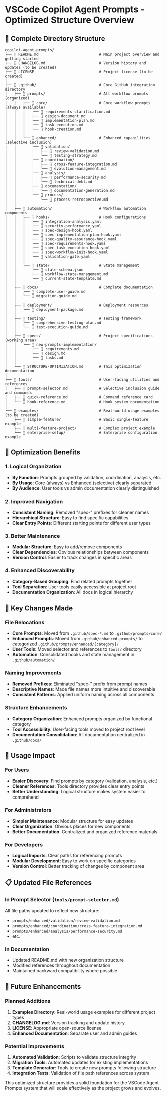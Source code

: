 # VSCode Copilot Agent Prompts - Optimized Structure Overview

## 📁 Complete Directory Structure

```
copilot-agent-prompts/
├── 📄 README.md                           # Main project overview and getting started
├── 📄 CHANGELOG.md                        # Version history and updates (to be created)
├── 📄 LICENSE                             # Project license (to be created)
│
├── 📁 .github/                            # Core GitHub integration directory
│   ├── 📁 prompts/                        # All workflow prompts (organized)
│   │   ├── 📁 core/                       # Core workflow prompts (always available)
│   │   │   ├── 📄 requirements-clarification.md
│   │   │   ├── 📄 design-document.md
│   │   │   ├── 📄 implementation-plan.md
│   │   │   ├── 📄 task-execution.md
│   │   │   └── 📄 hook-creation.md
│   │   │
│   │   └── 📁 enhanced/                   # Enhanced capabilities (selective inclusion)
│   │       ├── 📁 validation/
│   │       │   ├── 📄 review-validation.md
│   │       │   └── 📄 testing-strategy.md
│   │       ├── 📁 coordination/
│   │       │   ├── 📄 cross-feature-integration.md
│   │       │   └── 📄 evolution-management.md
│   │       ├── 📁 analysis/
│   │       │   ├── 📄 performance-security.md
│   │       │   └── 📄 technical-debt.md
│   │       ├── 📁 documentation/
│   │       │   └── 📄 documentation-generation.md
│   │       └── 📁 process/
│   │           └── 📄 process-retrospective.md
│   │
│   ├── 📁 automation/                     # Workflow automation components
│   │   ├── 📁 hooks/                      # Hook configurations
│   │   │   ├── 📄 integration-analysis.yaml
│   │   │   ├── 📄 security-performance.yaml
│   │   │   ├── 📄 spec-design-hook.yaml
│   │   │   ├── 📄 spec-implementation-plan-hook.yaml
│   │   │   ├── 📄 spec-quality-assurance-hook.yaml
│   │   │   ├── 📄 spec-requirements-hook.yaml
│   │   │   ├── 📄 spec-task-execution-hook.yaml
│   │   │   ├── 📄 spec-workflow-init-hook.yaml
│   │   │   └── 📄 validation-gate.yaml
│   │   │
│   │   └── 📁 state/                      # State management
│   │       ├── 📄 state-schema.json
│   │       ├── 📄 workflow-state-management.md
│   │       └── 📄 current-state-template.md
│   │
│   ├── 📁 docs/                           # Complete documentation
│   │   ├── 📄 complete-user-guide.md
│   │   └── 📄 migration-guide.md
│   │
│   ├── 📁 deployment/                     # Deployment resources
│   │   └── 📄 deployment-package.md
│   │
│   ├── 📁 testing/                        # Testing framework
│   │   ├── 📄 comprehensive-testing-plan.md
│   │   └── 📄 test-execution-guide.md
│   │
│   ├── 📁 specs/                          # Project specifications (working area)
│   │   └── 📁 new-prompts-implementation/
│   │       ├── 📄 requirements.md
│   │       ├── 📄 design.md
│   │       └── 📄 tasks.md
│   │
│   └── 📄 STRUCTURE-OPTIMIZATION.md       # This optimization documentation
│
├── 📁 tools/                              # User-facing utilities and references
│   ├── 📄 prompt-selector.md              # Selective inclusion guide and commands
│   ├── 📄 quick-reference.md              # Command reference card
│   └── 📄 hook-reference.md               # Hook system documentation
│
└── 📁 examples/                           # Real-world usage examples (to be created)
    ├── 📁 simple-feature/                 # Basic single-feature example
    ├── 📁 multi-feature-project/          # Complex project example
    └── 📁 enterprise-setup/               # Enterprise configuration example
```

## 🎯 Optimization Benefits

### 1. **Logical Organization**

- **By Function**: Prompts grouped by validation, coordination, analysis, etc.
- **By Usage**: Core (always) vs Enhanced (selective) clearly separated
- **By Audience**: User tools vs admin documentation clearly distinguished

### 2. **Improved Navigation**

- **Consistent Naming**: Removed "spec-" prefixes for cleaner names
- **Hierarchical Structure**: Easy to find specific capabilities
- **Clear Entry Points**: Different starting points for different user types

### 3. **Better Maintenance**

- **Modular Structure**: Easy to add/remove components
- **Clear Dependencies**: Obvious relationships between components
- **Version Control**: Easier to track changes in specific areas

### 4. **Enhanced Discoverability**

- **Category-Based Grouping**: Find related prompts together
- **Tool Separation**: User tools easily accessible at project root
- **Documentation Organization**: All docs in logical hierarchy

## 🔄 Key Changes Made

### File Relocations

- **Core Prompts**: Moved from `.github/spec-*.md` to `.github/prompts/core/`
- **Enhanced Prompts**: Moved from `.github/enhanced-prompts/` to categorized `.github/prompts/enhanced/[category]/`
- **User Tools**: Moved selector and references to `tools/` directory
- **Automation**: Consolidated hooks and state management in `.github/automation/`

### Naming Improvements

- **Removed Prefixes**: Eliminated "spec-" prefix from prompt names
- **Descriptive Names**: Made file names more intuitive and discoverable
- **Consistent Patterns**: Applied uniform naming across all components

### Structure Enhancements

- **Category Organization**: Enhanced prompts organized by functional category
- **Tool Accessibility**: User-facing tools moved to project root level
- **Documentation Consolidation**: All documentation centralized in `.github/docs/`

## 🚀 Usage Impact

### For Users

- **Easier Discovery**: Find prompts by category (validation, analysis, etc.)
- **Cleaner References**: Tools directory provides clear entry points
- **Better Understanding**: Logical structure makes system easier to comprehend

### For Administrators

- **Simpler Maintenance**: Modular structure for easy updates
- **Clear Organization**: Obvious places for new components
- **Better Documentation**: Centralized and organized reference materials

### For Developers

- **Logical Imports**: Clear paths for referencing prompts
- **Modular Development**: Easy to work on specific categories
- **Version Control**: Better tracking of changes by component area

## 📋 Updated File References

### In Prompt Selector (`tools/prompt-selector.md`)

All file paths updated to reflect new structure:

- `prompts/enhanced/validation/review-validation.md`
- `prompts/enhanced/coordination/cross-feature-integration.md`
- `prompts/enhanced/analysis/performance-security.md`
- etc.

### In Documentation

- Updated README.md with new organization structure
- Modified references throughout documentation
- Maintained backward compatibility where possible

## 🔧 Future Enhancements

### Planned Additions

1. **Examples Directory**: Real-world usage examples for different project types
2. **CHANGELOG.md**: Version tracking and update history
3. **LICENSE**: Appropriate open-source license
4. **Enhanced Documentation**: Separate user and admin guides

### Potential Improvements

1. **Automated Validation**: Scripts to validate structure integrity
2. **Migration Tools**: Automated updates for existing implementations
3. **Template Generator**: Tools to create new prompts following structure
4. **Integration Tests**: Validation of file path references across system

This optimized structure provides a solid foundation for the VSCode Agent Prompts system that will scale effectively as the project grows and evolves.

